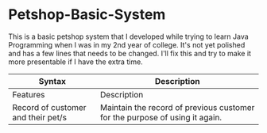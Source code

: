 # Petshop-Basic-System
This is a basic petshop system that I developed while trying to learn Java Programming when I was in my 2nd year of college. It's not yet polished and has a few lines that needs to be changed. I'll fix this and try to make it more presentable if I have the extra time.

| Syntax | Description |
| ----------- | ----------- |
| Features | Description |
| Record of customer and their pet/s | Maintain the record of previous customer for the purpose of using it again. | 
